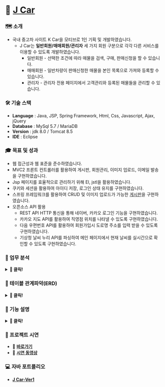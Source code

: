 # 🔗 [J Car](http://tieotdsf1324.cafe24.com/port/car.do)
 
### 🗺 소개
* 국내 중고차 사이트 K Car을 모티브로 1인 기획 및 개발하였습니다.
  * J Car는 **일반회원/매매회원/관리자** 세 가지 회원 구분으로 각각 다른 서비스를 이용할 수 있도록 개발하였습니다.
    * 일반회원 - 선택한 조건에 따라 매물을 검색, 구매, 판매신청을 할 수 있습니다.
    * 매매회원 - 일반차량이 판매신청한 매물을 본인 목록으로 가져와 등록할 수 있습니다.
    * 관리자   - 관리자 전용 페이지에서 고객관리와 등록된 매물들을 관리할 수 있습니다.


### 🛠 기술 스택
* **Language** : Java, JSP, Spring Framework, Html, Css, Javascript, Ajax, jQuery 
* **Database** : MySql 5.7 / MariaDB
* **Version**  : jdk 8.0 / Tomcat 8.5
* **IDE**      : Eclipse


### 🎓 목표 및 성과
* 웹 접근성과 웹 표준을 준수하였습니다.
* MVC2 프론트 컨트롤러를 활용하여 게시판, 회원관리, 이미지 업로드, 이메일 발송을 구현하였습니다.
* Jsp 페이지를 효율적으로 관리하기 위해 El, jstl을 활용하였습니다.
* 쿠키와 세션을 활용하여 아이디 저장, 로그인 상태 유지를 구현하였습니다.
* 스프링 프레임워크를 활용하여 CRUD 및 이미지 업로드가 가능한 [게시판](https://github.com/Frankle97/spring-board)을 구현하였습니다.
* 오픈소스 API 활용 
  * REST API HTTP 통신을 통해 네이버, 카카오 로그인 기능을 구현하였습니다. 
  * 카카오 지도 API를 활용하여 직영점 위치를 나타낼 수 있도록 구현하였습니다.
  * 다음 우편번호 API를 활용하여 회원가입시 도로명 주소를 입력 받을 수 있도록 구현하였습니다.
  * 기상청 날씨 누리 API를 파싱하여 메인 페이지에서 현재 날씨를 실시간으로 확인할 수 있도록 구현하였습니다.  
  
### 📖 업무 분석
<details>
 <summary> <strong>📌 클릭!</strong> </summary>

![image](https://user-images.githubusercontent.com/61595394/106875381-f3f9a680-6719-11eb-851d-c2268a7cf90c.png)
![image](https://user-images.githubusercontent.com/61595394/106875300-dd534f80-6719-11eb-9478-d2b20f617113.png)
![image](https://user-images.githubusercontent.com/61595394/106875468-0bd12a80-671a-11eb-9b28-268112e896d6.png)


</details>

### 📖 테이블 관계파악(ERD)
<details>
 <summary> <strong>📌 클릭!</strong> </summary>

![image](https://user-images.githubusercontent.com/61595394/106875616-3622e800-671a-11eb-931e-3a8c68196b76.png)
![image](https://user-images.githubusercontent.com/61595394/106875670-46d35e00-671a-11eb-9709-6f6452a434e2.png)

</details>

### 📖 기능 설명
<details>
 <summary> <strong>📌 클릭!</strong> </summary>
 
![image](https://user-images.githubusercontent.com/61595394/106872412-9dd73400-6716-11eb-9584-e86c0ec5e905.png)
![image](https://user-images.githubusercontent.com/61595394/106872704-eee72800-6716-11eb-9332-79a9f208b64e.png)
![image](https://user-images.githubusercontent.com/61595394/106872756-01616180-6717-11eb-9756-f813faaed4be.png)
![image](https://user-images.githubusercontent.com/61595394/106872797-0de5ba00-6717-11eb-8d20-23e0dd930bcd.png)
![image](https://user-images.githubusercontent.com/61595394/106872900-31106980-6717-11eb-8a42-8bdb828dd97b.png)
![image](https://user-images.githubusercontent.com/61595394/106873187-8c425c00-6717-11eb-9240-079ed4c9b4d0.png)
![image](https://user-images.githubusercontent.com/61595394/106873248-9a907800-6717-11eb-8c10-4a2811280907.png)
![image](https://user-images.githubusercontent.com/61595394/106873285-a4b27680-6717-11eb-8620-7abb2ed21772.png)
![image](https://user-images.githubusercontent.com/61595394/106873316-ad0ab180-6717-11eb-89ef-44f28422ceb3.png)
![image](https://user-images.githubusercontent.com/61595394/106873356-b7c54680-6717-11eb-814f-dc2d1cf6b825.png)
![image](https://user-images.githubusercontent.com/61595394/106873405-c57acc00-6717-11eb-932e-bae3b2916fe3.png) 
![image](https://user-images.githubusercontent.com/61595394/106873521-e3e0c780-6717-11eb-9419-42a031aad55f.png)
![image](https://user-images.githubusercontent.com/61595394/106873552-ee02c600-6717-11eb-8af2-bfa0b14f8f46.png)
![image](https://user-images.githubusercontent.com/61595394/106873598-f8bd5b00-6717-11eb-9911-cf3804f6f411.png)
![image](https://user-images.githubusercontent.com/61595394/106873642-04108680-6718-11eb-9485-6c51850ab4d5.png)
![image](https://user-images.githubusercontent.com/61595394/106873683-0d015800-6718-11eb-890c-30b9315b9507.png)
 
</details>

### 🐛 프로젝트 시연 
* 🔗 **[바로가기](http://tieotdsf1324.cafe24.com/port/car.do)**
* 🔗 **[시연 동영상](https://youtu.be/PxTwLjiz0oc)**

### 💻 자바 포트폴리오 
* **[J Car-Ver1](https://github.com/Frankle97/JCar-Ver1)**

 
